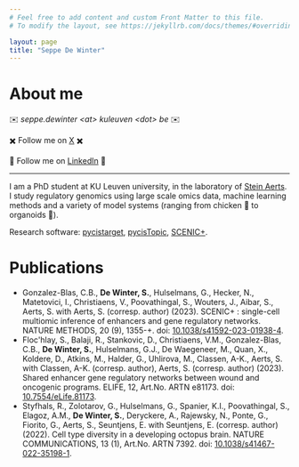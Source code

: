 ```yaml
---
# Feel free to add content and custom Front Matter to this file.
# To modify the layout, see https://jekyllrb.com/docs/themes/#overriding-theme-defaults

layout: page
title: "Seppe De Winter"
---
```


# About me

✉️ _seppe.dewinter \<at\> kuleuven \<dot\> be_ ✉️

✖️ Follow me on [X](https://twitter.com/seppe_winter) ✖️

💼 Follow me on [LinkedIn](https://www.linkedin.com/in/seppe-de-winter-8b10a3171/) 💼

---

I am a PhD student at KU Leuven university, in the laboratory of [Stein Aerts](https://aertslab.org/). I study regulatory genomics using large scale omics data, machine learning methods and a variety of model systems (ranging from chicken 🐣 to organoids 🧫).

Research software: [pycistarget](https://github.com/aertslab/pycistarget), [pycisTopic](https://github.com/aertslab/pycisTopic), [SCENIC+](https://github.com/aertslab/scenicplus).


# Publications

- Gonzalez-Blas, C.B., **De Winter, S.**, Hulselmans, G., Hecker, N., Matetovici, I., Christiaens, V., Poovathingal, S., Wouters, J., Aibar, S., Aerts, S. with Aerts, S. (corresp. author) (2023). SCENIC+ : single-cell multiomic inference of enhancers and gene regulatory networks. NATURE METHODS, 20 (9), 1355-+. doi: [10.1038/s41592-023-01938-4](https://doi.org/10.1038/s41592-023-01938-4).
- Floc'hlay, S., Balaji, R., Stankovic, D., Christiaens, V.M., Gonzalez-Blas, C.B., **De Winter, S.**, Hulselmans, G.J., De Waegeneer, M., Quan, X., Koldere, D., Atkins, M., Halder, G., Uhlirova, M., Classen, A-K., Aerts, S. with Classen, A-K. (corresp. author), Aerts, S. (corresp. author) (2023). Shared enhancer gene regulatory networks between wound and oncogenic programs. ELIFE, 12, Art.No. ARTN e81173. doi: [10.7554/eLife.81173](https://doi.org/10.7554/eLife.81173).
- Styfhals, R., Zolotarov, G., Hulselmans, G., Spanier, K.I., Poovathingal, S., Elagoz, A.M., **De Winter, S.**, Deryckere, A., Rajewsky, N., Ponte, G., Fiorito, G., Aerts, S., Seuntjens, E. with Seuntjens, E. (corresp. author) (2022). Cell type diversity in a developing octopus brain. NATURE COMMUNICATIONS, 13 (1), Art.No. ARTN 7392. doi: [10.1038/s41467-022-35198-1](https://doi.org/10.1038/s41467-022-35198-1).
